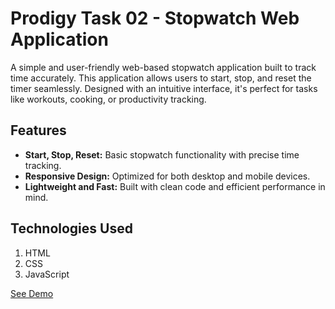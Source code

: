 # Prodigy Task 02 - Stopwatch Web Application

A simple and user-friendly web-based stopwatch application built to track time accurately. This application allows users to start, stop, and reset the timer seamlessly. Designed with an intuitive interface, it's perfect for tasks like workouts, cooking, or productivity tracking.

## Features

- **Start, Stop, Reset:** Basic stopwatch functionality with precise time tracking.
- **Responsive Design:** Optimized for both desktop and mobile devices.
- **Lightweight and Fast:** Built with clean code and efficient performance in mind.

## Technologies Used

1. HTML  
2. CSS  
3. JavaScript  

[See Demo](http://127.0.0.1:5501/index.html)
